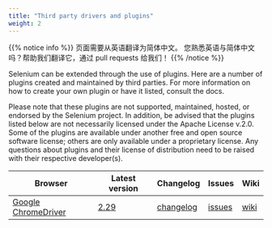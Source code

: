 ```yaml
---
title: "Third party drivers and plugins"
weight: 2
---
```


{{% notice info %}}
<i class="fas fa-language"></i> 页面需要从英语翻译为简体中文。
您熟悉英语与简体中文吗？帮助我们翻译它，通过 pull requests 给我们！
{{% /notice %}}

Selenium can be extended through the use of plugins. Here are a number of
plugins created and maintained by third parties. For more information on how
to create your own plugin or have it listed, consult the docs.

Please note that these plugins are not supported, maintained, hosted, or
endorsed by the Selenium project. In addition, be advised that the plugins
listed below are not necessarily licensed under the Apache License v.2.0.
Some of the plugins are available under another free and open source software
license; others are only available under a proprietary license. Any questions
about plugins and their license of distribution need to be raised with their
respective developer(s).

| Browser | Latest version | Changelog | Issues | Wiki |
| -------- | ---------- | ---------- | ---------- | ---------- |
| [Google ChromeDriver](//sites.google.com/a/chromium.org/chromedriver/) | [2.29](//chromedriver.storage.googleapis.com/index.html) |  [changelog](//chromedriver.storage.googleapis.com/2.29/notes.txt) | [issues](//bugs.chromium.org/p/chromedriver/issues/list) | [wiki](//github.com/SeleniumHQ/selenium/wiki/ChromeDriver)

